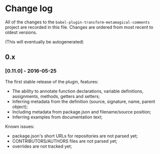 # Change log

All of the changes to the `babel-plugin-transform-metamagical-comments` project
are recorded in this file. Changes are ordered from most recent to oldest
versions.

(This will eventually be autogenerated)


## 0.x

### [0.11.0] - 2016-05-25

The first stable release of the plugin, features:

  - The ability to annotate function declarations, variable definitions, assignments, methods, getters and setters;
  - Inferring metadata from the definition (source, signature, name, parent object);
  - Including metadata from package.json and filename/source position;
  - Inferring examples from documentation text;

Known issues:

  - package.json's short URLs for repositories are not parsed yet;
  - CONTRIBUTORS/AUTHORS files are not parsed yet;
  - overrides are not tracked yet;
